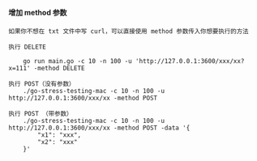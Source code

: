 #### 增加 method 参数

    如果你不想在 txt 文件中写 curl，可以直接使用 method 参数传入你想要执行的方法
    
    执行 DELETE 
        
        go run main.go -c 10 -n 100 -u 'http://127.0.0.1:3600/xxx/xx?x=111' -method DELETE
    
    执行 POST（没有参数）
        ./go-stress-testing-mac -c 10 -n 100 -u http://127.0.0.1:3600/xxx/xx -method POST
    
    执行 POST （带参数）
        ./go-stress-testing-mac -c 10 -n 100 -u http://127.0.0.1:3600/xxx/xx -method POST -data '{
            "x1": "xxx",
            "x2": "xxx"
        }'